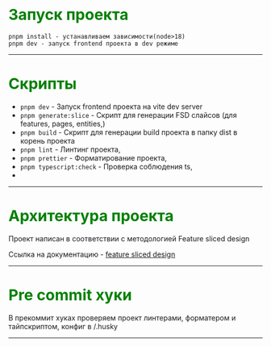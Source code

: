 # <span style="color: green; font-weight: bold; font-size:30px">Запуск проекта</span>    

```
pnpm install - устанавливаем зависимости(node>18)
pnpm dev - запуск frontend проекта в dev режиме
```

----

# <span style="color: green; font-weight: bold; font-size:30px">Скрипты</span>

- `pnpm dev` - Запуск frontend проекта на vite dev server
- `pnpm generate:slice` - Скрипт для генерации FSD слайсов (для features, pages, entities,)
- `pnpm build` - Скрипт для генерации build проекта в папку dist в корень проекта
- `pnpm lint` - Линтинг проекта,
- `pnpm prettier` - Форматирование проекта,
- `pnpm typescript:check` - Проверка соблюдения ts,
- 

----

# <span style="color: green; font-weight: bold; font-size:30px">Архитектура проекта</span>

Проект написан в соответствии с методологией Feature sliced design

Ссылка на документацию - [feature sliced design](https://feature-sliced.design/docs/get-started/tutorial)

----

# <span style="color: green; font-weight: bold; font-size:30px">Pre commit хуки</span>

В прекоммит хуках проверяем проект линтерами, форматером и тайпскриптом, конфиг в /.husky

----